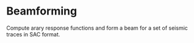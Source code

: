 # Beamforming

Compute arary response functions and form a beam for a set of seismic traces
in SAC format.
